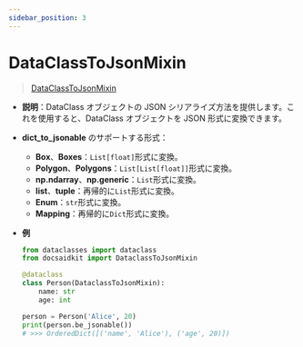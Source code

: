```yaml
---
sidebar_position: 3
---
```


# DataClassToJsonMixin

> [DataClassToJsonMixin](https://github.com/DocsaidLab/DocsaidKit/blob/012540eebaebb2718987dd3ec0f7dcf40f403caa/docsaidkit/mixins.py#L90)

- **説明**：DataClass オブジェクトの JSON シリアライズ方法を提供します。これを使用すると、DataClass オブジェクトを JSON 形式に変換できます。

- **dict_to_jsonable** のサポートする形式：

  - **Box**、**Boxes**：`List[float]`形式に変換。
  - **Polygon**、**Polygons**：`List[List[float]]`形式に変換。
  - **np.ndarray**、**np.generic**：`List`形式に変換。
  - **list**、**tuple**：再帰的に`List`形式に変換。
  - **Enum**：`str`形式に変換。
  - **Mapping**：再帰的に`Dict`形式に変換。

- **例**

  ```python
  from dataclasses import dataclass
  from docsaidkit import DataclassToJsonMixin

  @dataclass
  class Person(DataclassToJsonMixin):
      name: str
      age: int

  person = Person('Alice', 20)
  print(person.be_jsonable())
  # >>> OrderedDict([('name', 'Alice'), ('age', 20)])
  ```
